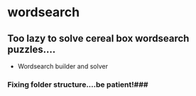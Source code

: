 # wordsearch
## Too lazy to solve cereal box wordsearch puzzles....
- Wordsearch builder and solver


### Fixing folder structure....be patient!###
